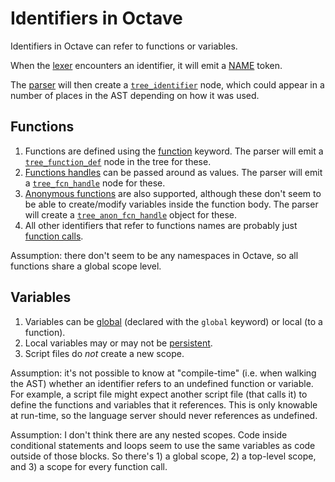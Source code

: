 # Identifiers in Octave

Identifiers in Octave can refer to functions or variables.

When the [lexer][lex-rule] encounters an identifier, it will emit a
[NAME][lex-handler] token.

The [parser][yacc-rule] will then create a [`tree_identifier`][tree-identifier]
node, which could appear in a number of places in the AST depending on how it
was used.

[lex-regex]: https://hg.octave.org/octave/file/release-7-3-0/libinterp/parse-tree/lex.ll#l369
[lex-rule]: https://hg.octave.org/octave/file/release-7-3-0/libinterp/parse-tree/lex.ll#l1336
[lex-handler]: https://hg.octave.org/octave/file/release-7-3-0/libinterp/parse-tree/lex.ll#l3574
[yacc-rule]: https://hg.octave.org/octave/file/release-7-3-0/libinterp/parse-tree/oct-parse.yy#l540
[yacc-handler]: https://hg.octave.org/octave/file/release-7-3-0/libinterp/parse-tree/oct-parse.yy#l5303
[tree-identifier]: https://docs.octave.org/doxygen/dev/d4/d6b/classoctave_1_1tree__identifier.html

## Functions

1. Functions are defined using the [function][fcn-def] keyword. The parser will
   emit a [`tree_function_def`][tree-function-def] node in the tree for these.
2. [Functions handles][fcn-handle] can be passed around as values. The parser
   will emit a [`tree_fcn_handle`][tree-fcn-handle] node for these.
3. [Anonymous functions][fcn-anonymous] are also supported, although these
   don't seem to be able to create/modify variables inside the function body.
   The parser will create a [`tree_anon_fcn_handle`][tree-anon-fcn-handle]
   object for these.
4. All other identifiers that refer to functions names are probably just
   [function calls][fcn-call].

Assumption: there don't seem to be any namespaces in Octave, so all functions
share a global scope level.

[fcn-def]: https://docs.octave.org/latest/Defining-Functions.html
[fcn-call]: https://docs.octave.org/latest/Calling-Functions.html
[fcn-handle]: https://docs.octave.org/latest/Function-Handles.html
[fcn-anonymous]: https://docs.octave.org/latest/Anonymous-Functions.html
[tree-function-def]: https://docs.octave.org/doxygen/dev/df/dee/classoctave_1_1tree__function__def.html
[tree-fcn-handle]: https://docs.octave.org/doxygen/dev/d4/d1e/classoctave_1_1tree__fcn__handle.html
[tree-anon-fcn-handle]: https://docs.octave.org/doxygen/dev/d5/dbc/classoctave_1_1tree__anon__fcn__handle.html

## Variables

1. Variables can be [global][var-global] (declared with the `global` keyword)
   or local (to a function).
2. Local variables may or may not be [persistent][var-persistent].
3. Script files do *not* create a new scope.

Assumption: it's not possible to know at "compile-time" (i.e. when walking the
AST) whether an identifier refers to an undefined function or variable. For
example, a script file might expect another script file (that calls it) to
define the functions and variables that it references. This is only knowable at
run-time, so the language server should never references as undefined.

Assumption: I don't think there are any nested scopes. Code inside conditional
statements and loops seem to use the same variables as code outside of those
blocks. So there's 1) a global scope, 2) a top-level scope, and 3) a scope for
every function call.

[var-global]: https://docs.octave.org/latest/Global-Variables.html
[var-persistent]: https://docs.octave.org/latest/Persistent-Variables.html
